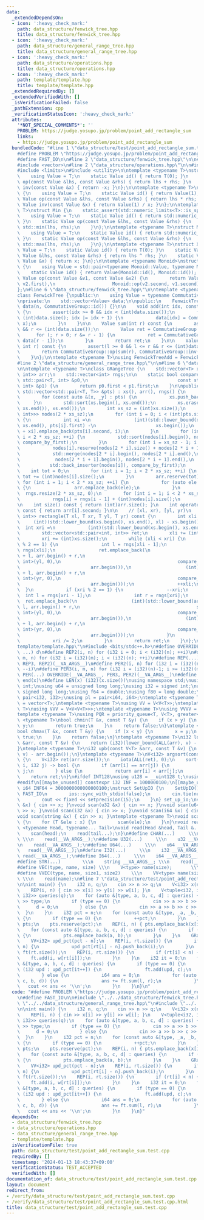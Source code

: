 ```yaml
---
data:
  _extendedDependsOn:
  - icon: ':heavy_check_mark:'
    path: data_structure/fenwick_tree.hpp
    title: data_structure/fenwick_tree.hpp
  - icon: ':heavy_check_mark:'
    path: data_structure/general_range_tree.hpp
    title: data_structure/general_range_tree.hpp
  - icon: ':heavy_check_mark:'
    path: data_structure/operations.hpp
    title: data_structure/operations.hpp
  - icon: ':heavy_check_mark:'
    path: template/template.hpp
    title: template/template.hpp
  _extendedRequiredBy: []
  _extendedVerifiedWith: []
  _isVerificationFailed: false
  _pathExtension: cpp
  _verificationStatusIcon: ':heavy_check_mark:'
  attributes:
    '*NOT_SPECIAL_COMMENTS*': ''
    PROBLEM: https://judge.yosupo.jp/problem/point_add_rectangle_sum
    links:
    - https://judge.yosupo.jp/problem/point_add_rectangle_sum
  bundledCode: "#line 1 \"data_structure/test/point_add_rectangle_sum.test.cpp\"\n\
    #define PROBLEM \"https://judge.yosupo.jp/problem/point_add_rectangle_sum\"\n\
    #define FAST_IO\n\n#line 2 \"data_structure/fenwick_tree.hpp\"\n\n#include <cassert>\n\
    #include <vector>\n#line 2 \"data_structure/operations.hpp\"\n\n#include <algorithm>\n\
    #include <limits>\n#include <utility>\n\ntemplate <typename T>\nstruct Add {\n\
    \    using Value = T;\n    static Value id() { return T(0); }\n    static Value\
    \ op(const Value &lhs, const Value &rhs) { return lhs + rhs; }\n    static Value\
    \ inv(const Value &x) { return -x; }\n};\n\ntemplate <typename T>\nstruct Mul\
    \ {\n    using Value = T;\n    static Value id() { return Value(1); }\n    static\
    \ Value op(const Value &lhs, const Value &rhs) { return lhs * rhs; }\n    static\
    \ Value inv(const Value &x) { return Value(1) / x; }\n};\n\ntemplate <typename\
    \ T>\nstruct Min {\n    static_assert(std::numeric_limits<T>::is_specialized);\n\
    \    using Value = T;\n    static Value id() { return std::numeric_limits<T>::max();\
    \ }\n    static Value op(const Value &lhs, const Value &rhs) {\n        return\
    \ std::min(lhs, rhs);\n    }\n};\n\ntemplate <typename T>\nstruct Max {\n    static_assert(std::numeric_limits<T>::is_specialized);\n\
    \    using Value = T;\n    static Value id() { return std::numeric_limits<Value>::min();\
    \ }\n    static Value op(const Value &lhs, const Value &rhs) {\n        return\
    \ std::max(lhs, rhs);\n    }\n};\n\ntemplate <typename T>\nstruct Xor {\n    using\
    \ Value = T;\n    static Value id() { return T(0); }\n    static Value op(const\
    \ Value &lhs, const Value &rhs) { return lhs ^ rhs; }\n    static Value inv(const\
    \ Value &x) { return x; }\n};\n\ntemplate <typename Monoid>\nstruct Reversible\
    \ {\n    using Value = std::pair<typename Monoid::Value, typename Monoid::Value>;\n\
    \    static Value id() { return Value(Monoid::id(), Monoid::id()); }\n    static\
    \ Value op(const Value &v1, const Value &v2) {\n        return Value(Monoid::op(v1.first,\
    \ v2.first),\n                     Monoid::op(v2.second, v1.second));\n    }\n\
    };\n#line 6 \"data_structure/fenwick_tree.hpp\"\n\ntemplate <typename CommutativeGroup>\n\
    class FenwickTree {\npublic:\n    using Value = typename CommutativeGroup::Value;\n\
    \nprivate:\n    std::vector<Value> data;\n\npublic:\n    FenwickTree(int n) :\
    \ data(n, CommutativeGroup::id()) {}\n\n    void add(int idx, const Value &x)\
    \ {\n        assert(idx >= 0 && idx < (int)data.size());\n        for (; idx <\
    \ (int)data.size(); idx |= idx + 1) {\n            data[idx] = CommutativeGroup::op(data[idx],\
    \ x);\n        }\n    }\n\n    Value sum(int r) const {\n        assert(r >= 0\
    \ && r <= (int)data.size());\n        Value ret = CommutativeGroup::id();\n  \
    \      for (; r > 0; r &= r - 1) {\n            ret = CommutativeGroup::op(ret,\
    \ data[r - 1]);\n        }\n        return ret;\n    }\n\n    Value sum(int l,\
    \ int r) const {\n        assert(l >= 0 && l <= r && r <= (int)data.size());\n\
    \        return CommutativeGroup::op(sum(r), CommutativeGroup::inv(sum(l)));\n\
    \    }\n};\n\ntemplate <typename T>\nusing FenwickTreeAdd = FenwickTree<Add<T>>;\n\
    #line 2 \"data_structure/general_range_tree.hpp\"\n\n#line 6 \"data_structure/general_range_tree.hpp\"\
    \n\ntemplate <typename T>\nclass GRangeTree {\n    std::vector<T> xs;\n    std::vector<std::pair<T,\
    \ int>> arr;\n    std::vector<int> rngs;\n\n    static bool compare_by_first(const\
    \ std::pair<T, int> &p0,\n                                 const std::pair<T,\
    \ int> &p1) {\n        return p0.first < p1.first;\n    }\n\npublic:\n    GRangeTree(const\
    \ std::vector<std::pair<T, T>> &pts) : xs(), arr(), rngs() {\n        xs.reserve(pts.size());\n\
    \        for (const auto &[x, _y] : pts) {\n            xs.push_back(x);\n   \
    \     }\n        std::sort(xs.begin(), xs.end());\n        xs.erase(std::unique(xs.begin(),\
    \ xs.end()), xs.end());\n        int xs_sz = (int)xs.size();\n        std::vector<std::vector<std::pair<T,\
    \ int>>> nodes(2 * xs_sz);\n        for (int i = 0; i < (int)pts.size(); ++i)\
    \ {\n            int xi =\n                (int)(std::lower_bound(xs.begin(),\
    \ xs.end(), pts[i].first) -\n                      xs.begin());\n            nodes[xs_sz\
    \ + xi].emplace_back(pts[i].second, i);\n        }\n        for (int i = xs_sz;\
    \ i < 2 * xs_sz; ++i) {\n            std::sort(nodes[i].begin(), nodes[i].end(),\
    \ compare_by_first);\n        }\n        for (int i = xs_sz - 1; i > 0; --i) {\n\
    \            nodes[i].reserve(nodes[2 * i].size() + nodes[2 * i + 1].size());\n\
    \            std::merge(nodes[2 * i].begin(), nodes[2 * i].end(),\n          \
    \             nodes[2 * i + 1].begin(), nodes[2 * i + 1].end(),\n            \
    \           std::back_inserter(nodes[i]), compare_by_first);\n        }\n    \
    \    int tot = 0;\n        for (int i = 1; i < 2 * xs_sz; ++i) {\n           \
    \ tot += (int)nodes[i].size();\n        }\n        arr.reserve(tot);\n       \
    \ for (int i = 1; i < 2 * xs_sz; ++i) {\n            for (auto ele : nodes[i])\
    \ {\n                arr.emplace_back(ele);\n            }\n        }\n      \
    \  rngs.resize(2 * xs_sz, 0);\n        for (int i = 1; i < 2 * xs_sz; ++i) {\n\
    \            rngs[i] = rngs[i - 1] + (int)nodes[i].size();\n        }\n    }\n\
    \n    int size() const { return (int)arr.size(); }\n    int operator[](int i)\
    \ const { return arr[i].second; }\n\n    // [xl, xr), [yl, yr)\n    std::vector<std::pair<int,\
    \ int>> rectangle(T xl, T xr, T yl, T yr) const {\n        int xli =\n       \
    \     (int)(std::lower_bound(xs.begin(), xs.end(), xl) - xs.begin());\n      \
    \  int xri =\n            (int)(std::lower_bound(xs.begin(), xs.end(), xr) - xs.begin());\n\
    \        std::vector<std::pair<int, int>> ret;\n        xli += (int)xs.size();\n\
    \        xri += (int)xs.size();\n        while (xli < xri) {\n            if (xli\
    \ % 2 == 1) {\n                int l = rngs[xli - 1];\n                int r =\
    \ rngs[xli];\n                ret.emplace_back(\n                    (int)(std::lower_bound(arr.begin()\
    \ + l, arr.begin() + r,\n                                           std::pair<T,\
    \ int>(yl, 0),\n                                           compare_by_first) -\n\
    \                          arr.begin()),\n                    (int)(std::lower_bound(arr.begin()\
    \ + l, arr.begin() + r,\n                                           std::pair<T,\
    \ int>(yr, 0),\n                                           compare_by_first) -\n\
    \                          arr.begin()));\n                ++xli;\n          \
    \  }\n            if (xri % 2 == 1) {\n                --xri;\n              \
    \  int l = rngs[xri - 1];\n                int r = rngs[xri];\n              \
    \  ret.emplace_back(\n                    (int)(std::lower_bound(arr.begin() +\
    \ l, arr.begin() + r,\n                                           std::pair<T,\
    \ int>(yl, 0),\n                                           compare_by_first) -\n\
    \                          arr.begin()),\n                    (int)(std::lower_bound(arr.begin()\
    \ + l, arr.begin() + r,\n                                           std::pair<T,\
    \ int>(yr, 0),\n                                           compare_by_first) -\n\
    \                          arr.begin()));\n            }\n            xli /= 2;\n\
    \            xri /= 2;\n        }\n        return ret;\n    }\n};\n#line 1 \"\
    template/template.hpp\"\n#include <bits/stdc++.h>\n#define OVERRIDE(a, b, c, d,\
    \ ...) d\n#define REP2(i, n) for (i32 i = 0; i < (i32)(n); ++i)\n#define REP3(i,\
    \ m, n) for (i32 i = (i32)(m); i < (i32)(n); ++i)\n#define REP(...) OVERRIDE(__VA_ARGS__,\
    \ REP3, REP2)(__VA_ARGS__)\n#define PER2(i, n) for (i32 i = (i32)(n)-1; i >= 0;\
    \ --i)\n#define PER3(i, m, n) for (i32 i = (i32)(n)-1; i >= (i32)(m); --i)\n#define\
    \ PER(...) OVERRIDE(__VA_ARGS__, PER3, PER2)(__VA_ARGS__)\n#define ALL(x) begin(x),\
    \ end(x)\n#define LEN(x) (i32)(x.size())\nusing namespace std;\nusing u32 = unsigned\
    \ int;\nusing u64 = unsigned long long;\nusing i32 = signed int;\nusing i64 =\
    \ signed long long;\nusing f64 = double;\nusing f80 = long double;\nusing pi =\
    \ pair<i32, i32>;\nusing pl = pair<i64, i64>;\ntemplate <typename T>\nusing V\
    \ = vector<T>;\ntemplate <typename T>\nusing VV = V<V<T>>;\ntemplate <typename\
    \ T>\nusing VVV = V<V<V<T>>>;\ntemplate <typename T>\nusing VVVV = V<V<V<V<T>>>>;\n\
    template <typename T>\nusing PQR = priority_queue<T, V<T>, greater<T>>;\ntemplate\
    \ <typename T>\nbool chmin(T &x, const T &y) {\n    if (x > y) {\n        x =\
    \ y;\n        return true;\n    }\n    return false;\n}\ntemplate <typename T>\n\
    bool chmax(T &x, const T &y) {\n    if (x < y) {\n        x = y;\n        return\
    \ true;\n    }\n    return false;\n}\ntemplate <typename T>\ni32 lob(const V<T>\
    \ &arr, const T &v) {\n    return (i32)(lower_bound(ALL(arr), v) - arr.begin());\n\
    }\ntemplate <typename T>\ni32 upb(const V<T> &arr, const T &v) {\n    return (i32)(upper_bound(ALL(arr),\
    \ v) - arr.begin());\n}\ntemplate <typename T>\nV<i32> argsort(const V<T> &arr)\
    \ {\n    V<i32> ret(arr.size());\n    iota(ALL(ret), 0);\n    sort(ALL(ret), [&](i32\
    \ i, i32 j) -> bool {\n        if (arr[i] == arr[j]) {\n            return i <\
    \ j;\n        } else {\n            return arr[i] < arr[j];\n        }\n    });\n\
    \    return ret;\n}\n#ifdef INT128\nusing u128 = __uint128_t;\nusing i128 = __int128_t;\n\
    #endif\n[[maybe_unused]] constexpr i32 INF = 1000000100;\n[[maybe_unused]] constexpr\
    \ i64 INF64 = 3000000000000000100;\nstruct SetUpIO {\n    SetUpIO() {\n#ifdef\
    \ FAST_IO\n        ios::sync_with_stdio(false);\n        cin.tie(nullptr);\n#endif\n\
    \        cout << fixed << setprecision(15);\n    }\n} set_up_io;\nvoid scan(char\
    \ &x) { cin >> x; }\nvoid scan(u32 &x) { cin >> x; }\nvoid scan(u64 &x) { cin\
    \ >> x; }\nvoid scan(i32 &x) { cin >> x; }\nvoid scan(i64 &x) { cin >> x; }\n\
    void scan(string &x) { cin >> x; }\ntemplate <typename T>\nvoid scan(V<T> &x)\
    \ {\n    for (T &ele : x) {\n        scan(ele);\n    }\n}\nvoid read() {}\ntemplate\
    \ <typename Head, typename... Tail>\nvoid read(Head &head, Tail &...tail) {\n\
    \    scan(head);\n    read(tail...);\n}\n#define CHAR(...)     \\\n    char __VA_ARGS__;\
    \ \\\n    read(__VA_ARGS__);\n#define U32(...)     \\\n    u32 __VA_ARGS__; \\\
    \n    read(__VA_ARGS__);\n#define U64(...)     \\\n    u64 __VA_ARGS__; \\\n \
    \   read(__VA_ARGS__);\n#define I32(...)     \\\n    i32 __VA_ARGS__; \\\n   \
    \ read(__VA_ARGS__);\n#define I64(...)     \\\n    i64 __VA_ARGS__; \\\n    read(__VA_ARGS__);\n\
    #define STR(...)        \\\n    string __VA_ARGS__; \\\n    read(__VA_ARGS__);\n\
    #define VEC(type, name, size) \\\n    V<type> name(size);       \\\n    read(name);\n\
    #define VVEC(type, name, size1, size2)    \\\n    VV<type> name(size1, V<type>(size2));\
    \ \\\n    read(name);\n#line 7 \"data_structure/test/point_add_rectangle_sum.test.cpp\"\
    \n\nint main() {\n    i32 n, q;\n    cin >> n >> q;\n    V<i32> x(n), y(n), w(n);\n\
    \    REP(i, n) { cin >> x[i] >> y[i] >> w[i]; }\n    V<tuple<i32, i32, i32, i32,\
    \ i32>> queries(q);\n    for (auto &[type, a, b, c, d] : queries) {\n        cin\
    \ >> type;\n        if (type == 0) {\n            cin >> a >> b >> c;\n      \
    \      d = 0;\n        } else {\n            cin >> a >> b >> c >> d;\n      \
    \  }\n    }\n    i32 pct = n;\n    for (const auto &[type, _a, _b, _c, _d] : queries)\
    \ {\n        if (type == 0) {\n            ++pct;\n        }\n    }\n    V<pi>\
    \ pts;\n    pts.reserve(pct);\n    REP(i, n) { pts.emplace_back(x[i], y[i]); }\n\
    \    for (const auto &[type, a, b, c, d] : queries) {\n        if (type == 0)\
    \ {\n            pts.emplace_back(a, b);\n        }\n    }\n    GRangeTree rt(pts);\n\
    \    VV<i32> upd_pct(pct - n);\n    REP(i, rt.size()) {\n        if (rt[i] >=\
    \ n) {\n            upd_pct[rt[i] - n].push_back(i);\n        }\n    }\n    FenwickTree<Add<i64>>\
    \ ft(rt.size());\n    REP(i, rt.size()) {\n        if (rt[i] < n) {\n        \
    \    ft.add(i, w[rt[i]]);\n        }\n    }\n    i32 it = 0;\n    for (const auto\
    \ &[type, a, b, c, d] : queries) {\n        if (type == 0) {\n            for\
    \ (i32 upd : upd_pct[it++]) {\n                ft.add(upd, c);\n            }\n\
    \        } else {\n            i64 ans = 0;\n            for (auto [l, r] : rt.rectangle(a,\
    \ c, b, d)) {\n                ans += ft.sum(l, r);\n            }\n         \
    \   cout << ans << '\\n';\n        }\n    }\n}\n"
  code: "#define PROBLEM \"https://judge.yosupo.jp/problem/point_add_rectangle_sum\"\
    \n#define FAST_IO\n\n#include \"../../data_structure/fenwick_tree.hpp\"\n#include\
    \ \"../../data_structure/general_range_tree.hpp\"\n#include \"../../template/template.hpp\"\
    \n\nint main() {\n    i32 n, q;\n    cin >> n >> q;\n    V<i32> x(n), y(n), w(n);\n\
    \    REP(i, n) { cin >> x[i] >> y[i] >> w[i]; }\n    V<tuple<i32, i32, i32, i32,\
    \ i32>> queries(q);\n    for (auto &[type, a, b, c, d] : queries) {\n        cin\
    \ >> type;\n        if (type == 0) {\n            cin >> a >> b >> c;\n      \
    \      d = 0;\n        } else {\n            cin >> a >> b >> c >> d;\n      \
    \  }\n    }\n    i32 pct = n;\n    for (const auto &[type, _a, _b, _c, _d] : queries)\
    \ {\n        if (type == 0) {\n            ++pct;\n        }\n    }\n    V<pi>\
    \ pts;\n    pts.reserve(pct);\n    REP(i, n) { pts.emplace_back(x[i], y[i]); }\n\
    \    for (const auto &[type, a, b, c, d] : queries) {\n        if (type == 0)\
    \ {\n            pts.emplace_back(a, b);\n        }\n    }\n    GRangeTree rt(pts);\n\
    \    VV<i32> upd_pct(pct - n);\n    REP(i, rt.size()) {\n        if (rt[i] >=\
    \ n) {\n            upd_pct[rt[i] - n].push_back(i);\n        }\n    }\n    FenwickTree<Add<i64>>\
    \ ft(rt.size());\n    REP(i, rt.size()) {\n        if (rt[i] < n) {\n        \
    \    ft.add(i, w[rt[i]]);\n        }\n    }\n    i32 it = 0;\n    for (const auto\
    \ &[type, a, b, c, d] : queries) {\n        if (type == 0) {\n            for\
    \ (i32 upd : upd_pct[it++]) {\n                ft.add(upd, c);\n            }\n\
    \        } else {\n            i64 ans = 0;\n            for (auto [l, r] : rt.rectangle(a,\
    \ c, b, d)) {\n                ans += ft.sum(l, r);\n            }\n         \
    \   cout << ans << '\\n';\n        }\n    }\n}"
  dependsOn:
  - data_structure/fenwick_tree.hpp
  - data_structure/operations.hpp
  - data_structure/general_range_tree.hpp
  - template/template.hpp
  isVerificationFile: true
  path: data_structure/test/point_add_rectangle_sum.test.cpp
  requiredBy: []
  timestamp: '2024-01-13 18:43:37+09:00'
  verificationStatus: TEST_ACCEPTED
  verifiedWith: []
documentation_of: data_structure/test/point_add_rectangle_sum.test.cpp
layout: document
redirect_from:
- /verify/data_structure/test/point_add_rectangle_sum.test.cpp
- /verify/data_structure/test/point_add_rectangle_sum.test.cpp.html
title: data_structure/test/point_add_rectangle_sum.test.cpp
---
```

